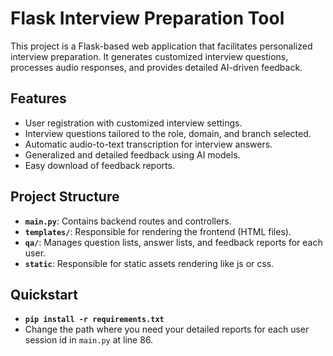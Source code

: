 # Flask Interview Preparation Tool

This project is a Flask-based web application that facilitates personalized interview preparation. It generates customized interview questions, processes audio responses, and provides detailed AI-driven feedback.

## Features
- User registration with customized interview settings.
- Interview questions tailored to the role, domain, and branch selected.
- Automatic audio-to-text transcription for interview answers.
- Generalized and detailed feedback using AI models.
- Easy download of feedback reports.

## Project Structure

- **`main.py`**: Contains backend routes and controllers.
- **`templates/`**: Responsible for rendering the frontend (HTML files).
- **`qa/`**: Manages question lists, answer lists, and feedback reports for each user.
- **`static`**: Responsible for static assets rendering like js or css.


## Quickstart

- **`pip install -r requirements.txt`**
- Change the path where you need your detailed reports for each user session id in `main.py` at line 86. 
